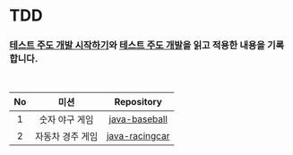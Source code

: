 # TDD
### [테스트 주도 개발 시작하기](https://product.kyobobook.co.kr/detail/S000001248962)와 [테스트 주도 개발](https://product.kyobobook.co.kr/detail/S000001032985)을 읽고 적용한 내용을 기록합니다.

<br>

| No | 미션 | Repository |
|:---:|:---:|:---:|
|1|숫자 야구 게임| [java-baseball](https://github.com/leeedohyun/java-baseball-6/tree/tdd)
|2|자동차 경주 게임| [java-racingcar](https://github.com/leeedohyun/java-racingcar-6/tree/tdd)
